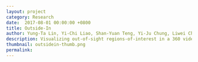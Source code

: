 ```yaml
---
layout: project
category: Research
date:  2017-08-01 00:00:00 +0800
title: Outside-In
author: Yung-Ta Lin, Yi-Chi Liao, Shan-Yuan Teng, Yi-Ju Chung, Liwei Chan, Bing-Yu Chen
description: Visualizing out-of-sight regions-of-interest in a 360 video using spatial picture-in-picture previews. (To appear at UIST '17)
thumbnail: outsidein-thumb.png
permalink:
---
```

